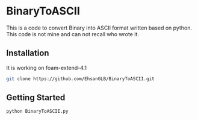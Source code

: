 # BinaryToASCII
This is a code to convert Binary into ASCII format written based on python. This code is not mine and can not recall who wrote it.


## Installation
It is working on foam-extend-4.1
```bash
git clone https://github.com/EhsanGLB/BinaryToASCII.git
```


## Getting Started
```bash
python BinaryToASCII.py
```




